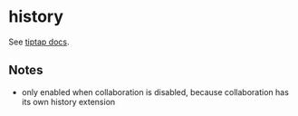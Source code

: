 # history

See [tiptap docs](https://tiptap.dev/api/extensions/history).

## Notes
- only enabled when collaboration is disabled, because collaboration has its own history extension
